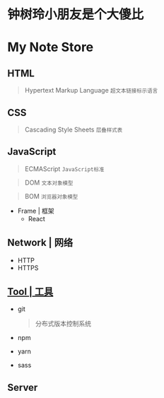 # 钟树玲小朋友是个大傻比
# My Note Store
## HTML
> Hypertext Markup Language `超文本链接标示语言`

## CSS
> Cascading Style Sheets `层叠样式表`

## JavaScript
> ECMAScript `JavaScript标准`

> DOM `文本对象模型`

> BOM `浏览器对象模型`

- Frame | 框架
  - React

## Network | 网络
- HTTP
- HTTPS

## [Tool | 工具](https://github.com/Sakuraine/note/tree/master/Tool)
- git

    > 分布式版本控制系统
- npm
- yarn
- sass

## Server
